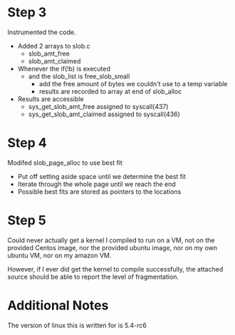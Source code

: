 # Step 3
Instrumented the code.
 - Added 2 arrays to slob.c
   - slob_amt_free
   - slob_amt_claimed
 - Whenever the if(!b) is executed
   - and the slob_list is free_slob_small
     - add the free amount of bytes we couldn't use to a temp variable
	 - results are recorded to array at end of slob_alloc
 - Results are accessible
   - sys_get_slob_amt_free assigned to syscall(437)
   - sys_get_slob_amt_claimed assigned to syscall(436)
   
# Step 4
Modifed slob_page_alloc to use best fit
 - Put off setting aside space until we determine the best fit
 - Iterate through the whole page until we reach the end
 - Possible best fits are stored as pointers to the locations
 
# Step 5
Could never actually get a kernel I compiled to run on a VM,
not on the provided Centos image, nor the provided ubuntu image,
nor on my own ubuntu VM, nor on my amazon VM.

However, if I ever did get the kernel to compile successfully,
the attached source should be able to report the level
of fragmentation.

# Additional Notes
The version of linux this is written for is 5.4-rc6